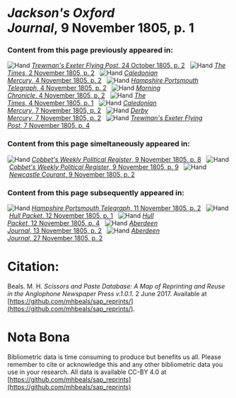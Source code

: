 # *Jackson's Oxford Journal*, 9 November 1805, p. 1  
  
### Content from this page previously appeared in:  
![Hand](http://scissorsandpaste.net/wp-content/uploads/2017/06/smallhandpointer.png) [*Trewman's Exeter Flying Post*, 24 October 1805, p. 2](https://mhbeals.github.io/sap_html/Trewman's-Exeter-Flying-Post/Trewman's-Exeter-Flying-Post-24-October-1805-p-2)  
![Hand](http://scissorsandpaste.net/wp-content/uploads/2017/06/smallhandpointer.png) [*The Times*, 2 November 1805, p. 2](https://mhbeals.github.io/sap_html/The-Times/The-Times-2-November-1805-p-2)  
![Hand](http://scissorsandpaste.net/wp-content/uploads/2017/06/smallhandpointer.png) [*Caledonian Mercury*, 4 November 1805, p. 2](https://mhbeals.github.io/sap_html/Caledonian-Mercury/Caledonian-Mercury-4-November-1805-p-2)  
![Hand](http://scissorsandpaste.net/wp-content/uploads/2017/06/smallhandpointer.png) [*Hampshire Portsmouth Telegraph*, 4 November 1805, p. 2](https://mhbeals.github.io/sap_html/Hampshire-Portsmouth-Telegraph/Hampshire-Portsmouth-Telegraph-4-November-1805-p-2)  
![Hand](http://scissorsandpaste.net/wp-content/uploads/2017/06/smallhandpointer.png) [*Morning Chronicle*, 4 November 1805, p. 2](https://mhbeals.github.io/sap_html/Morning-Chronicle/Morning-Chronicle-4-November-1805-p-2)  
![Hand](http://scissorsandpaste.net/wp-content/uploads/2017/06/smallhandpointer.png) [*The Times*, 4 November 1805, p. 1](https://mhbeals.github.io/sap_html/The-Times/The-Times-4-November-1805-p-1)  
![Hand](http://scissorsandpaste.net/wp-content/uploads/2017/06/smallhandpointer.png) [*Caledonian Mercury*, 7 November 1805, p. 2](https://mhbeals.github.io/sap_html/Caledonian-Mercury/Caledonian-Mercury-7-November-1805-p-2)  
![Hand](http://scissorsandpaste.net/wp-content/uploads/2017/06/smallhandpointer.png) [*Derby Mercury*, 7 November 1805, p. 2](https://mhbeals.github.io/sap_html/Derby-Mercury/Derby-Mercury-7-November-1805-p-2)  
![Hand](http://scissorsandpaste.net/wp-content/uploads/2017/06/smallhandpointer.png) [*Trewman's Exeter Flying Post*, 7 November 1805, p. 4](https://mhbeals.github.io/sap_html/Trewman's-Exeter-Flying-Post/Trewman's-Exeter-Flying-Post-7-November-1805-p-4)  
  
### Content from this page simeltaneously appeared in:  
![Hand](http://scissorsandpaste.net/wp-content/uploads/2017/06/smallhandpointer.png) [*Cobbet's Weekly Political Register*, 9 November 1805, p. 8](https://mhbeals.github.io/sap_html/Cobbet's-Weekly-Political-Register/Cobbet's-Weekly-Political-Register-9-November-1805-p-8)  
![Hand](http://scissorsandpaste.net/wp-content/uploads/2017/06/smallhandpointer.png) [*Cobbet's Weekly Political Register*, 9 November 1805, p. 9](https://mhbeals.github.io/sap_html/Cobbet's-Weekly-Political-Register/Cobbet's-Weekly-Political-Register-9-November-1805-p-9)  
![Hand](http://scissorsandpaste.net/wp-content/uploads/2017/06/smallhandpointer.png) [*Newcastle Courant*, 9 November 1805, p. 2](https://mhbeals.github.io/sap_html/Newcastle-Courant/Newcastle-Courant-9-November-1805-p-2)  
  
### Content from this page subsequently appeared in:  
![Hand](http://scissorsandpaste.net/wp-content/uploads/2017/06/smallhandpointer.png) [*Hampshire Portsmouth Telegraph*, 11 November 1805, p. 2](https://mhbeals.github.io/sap_html/Hampshire-Portsmouth-Telegraph/Hampshire-Portsmouth-Telegraph-11-November-1805-p-2)  
![Hand](http://scissorsandpaste.net/wp-content/uploads/2017/06/smallhandpointer.png) [*Hull Packet*, 12 November 1805, p. 1](https://mhbeals.github.io/sap_html/Hull-Packet/Hull-Packet-12-November-1805-p-1)  
![Hand](http://scissorsandpaste.net/wp-content/uploads/2017/06/smallhandpointer.png) [*Hull Packet*, 12 November 1805, p. 4](https://mhbeals.github.io/sap_html/Hull-Packet/Hull-Packet-12-November-1805-p-4)  
![Hand](http://scissorsandpaste.net/wp-content/uploads/2017/06/smallhandpointer.png) [*Aberdeen Journal*, 13 November 1805, p. 2](https://mhbeals.github.io/sap_html/Aberdeen-Journal/Aberdeen-Journal-13-November-1805-p-2)  
![Hand](http://scissorsandpaste.net/wp-content/uploads/2017/06/smallhandpointer.png) [*Aberdeen Journal*, 27 November 1805, p. 2](https://mhbeals.github.io/sap_html/Aberdeen-Journal/Aberdeen-Journal-27-November-1805-p-2)  


# Citation: 

Beals. M. H. *Scissors and Paste Database: A Map of Reprinting and Reuse in the Anglophone Newspaper Press v.1.0.1.* 2 June 2017. Available at [https://github.com/mhbeals/sap_reprints/](https://github.com/mhbeals/sap_reprints/). 

# Nota Bona

Bibliometric data is time consuming to produce but benefits us all. Please remember to cite or acknowledge this and any other bibliometric data you use in your research. All data is available CC-BY 4.0 at [https://github.com/mhbeals/sap_reprints](https://github.com/mhbeals/sap_reprints)